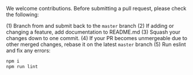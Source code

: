 We welcome contributions. Before submitting a pull request, please check the following:

(1) Branch from and submit back to the `master` branch
(2) If adding or changing a feature, add documentation to README.md
(3) Squash your changes down to one commit.
(4) If your PR becomes unmergeable due to other merged changes, rebase it on the latest `master` branch
(5) Run eslint and fix any errors:

```bash
npm i
npm run lint
```
